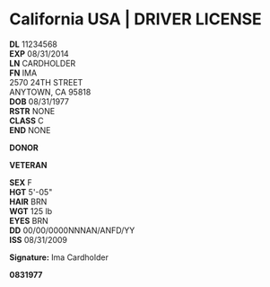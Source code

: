 # California USA | DRIVER LICENSE

**DL** 11234568  
**EXP** 08/31/2014  
**LN** CARDHOLDER  
**FN** IMA  
2570 24TH STREET  
ANYTOWN, CA 95818  
**DOB** 08/31/1977  
**RSTR** NONE  
**CLASS** C  
**END** NONE

**DONOR**

**VETERAN**

**SEX** F  
**HGT** 5'-05"  
**HAIR** BRN  
**WGT** 125 lb  
**EYES** BRN  
**DD** 00/00/0000NNNAN/ANFD/YY  
**ISS** 08/31/2009

**Signature:** Ima Cardholder

**0831977**
